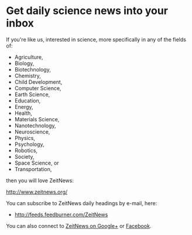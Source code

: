 Get daily science news into your inbox
======================================

If you're like us, interested in science, more specifically in any of the
fields of:
* Agriculture,
* Biology,
* Biotechnology,
* Chemistry,
* Child Development,
* Computer Science,
* Earth Science,
* Education,
* Energy,
* Health,
* Materials Science,
* Nanotechnology,
* Neuroscience,
* Physics,
* Psychology,
* Robotics,
* Society,
* Space Science, or
* Transportation,

then you will love ZeitNews:

http://www.zeitnews.org/

You can subscribe to ZeitNews daily headings by e-mail, here:
* http://feeds.feedburner.com/ZeitNews

You can also connect to [ZeitNews on Google+](https://plus.google.com/104668111486734728812/)
or [Facebook](https://www.facebook.com/pages/ZeitNews/).
